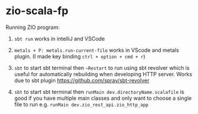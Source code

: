 # zio-scala-fp

Running ZIO program:

1. `sbt run` works in intelliJ and VSCode

2. `metals + P: metals.run-current-file` works in VScode and metals plugin. (I made key binding `ctrl + option + cmd + r`)

3. `sbt` to start sbt terminal then `~Restart` to run using sbt revolver which is useful for automatically rebuilding when developing HTTP server. Works due to sbt plugin https://github.com/spray/sbt-revolver

4. `sbt` to start sbt terminal then `runMain dev.directoryName.scalafile` is good if you have multiple main classes and only want to choose a single file to run e.g. `runMain dev.zio_rest_api.zio_http_app`
